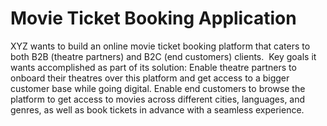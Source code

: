 # Movie Ticket Booking Application

XYZ wants to build an online movie ticket booking platform that caters to both B2B (theatre partners) and B2C (end customers) clients. 
   Key goals it wants accomplished as part of its solution:
Enable theatre partners to onboard their theatres over this platform and get access to a bigger customer base while going digital. 
Enable end customers to browse the platform to get access to movies across different cities, languages, and genres, as well as book tickets in advance with a seamless experience.


